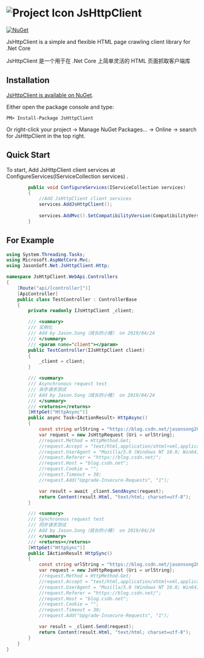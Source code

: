 ![Project Icon](https://avatars2.githubusercontent.com/u/22167571?s=40&v=4) JsHttpClient
==================================

[![NuGet](https://img.shields.io/nuget/v/JsHttpClient.svg)](https://www.nuget.org/packages/JsHttpClient/)

JsHttpClient is a simple and flexible HTML page crawling client library for .Net Core 

JsHttpClient 是一个用于在 .Net Core 上简单灵活的 HTML 页面抓取客户端库


Installation
------------

[JsHttpClient is available on NuGet](https://www.nuget.org/packages/JsHttpClient/).

Either open the package console and type:

```
PM> Install-Package JsHttpClient
```

Or right-click your project -> Manage NuGet Packages... -> Online -> search for JsHttpClient in the top right.



Quick Start
-----------

To start, Add JsHttpClient client services at ConfigureServices(IServiceCollection services) .

```csharp
        public void ConfigureServices(IServiceCollection services)
        {
            //Add JsHttpClient client services
            services.AddJsHttpClient();
            
            services.AddMvc().SetCompatibilityVersion(CompatibilityVersion.Version_2_2);
        }
```

For Example
-----------

```csharp
using System.Threading.Tasks;
using Microsoft.AspNetCore.Mvc;
using JasonSoft.Net.JsHttpClient.Http;

namespace JsHttpClient.WebApi.Controllers
{
    [Route("api/[controller]")]
    [ApiController]
    public class TestController : ControllerBase
    {
        private readonly IJsHttpClient _client;

        /// <summary>
        /// 实例化
        /// Add by Jason.Song（成长的小猪） on 2019/04/24
        /// </summary>
        /// <param name="client"></param>
        public TestController(IJsHttpClient client)
        {
            _client = client;
        }

        /// <summary>
        /// Asynchronous request test
        /// 异步请求测试
        /// Add by Jason.Song（成长的小猪） on 2019/04/24
        /// </summary>
        /// <returns></returns>
        [HttpGet("HttpAsync")]
        public async Task<IActionResult> HttpAsync()
        {
            const string urlString = "https://blog.csdn.net/jasonsong2008";
            var request = new JsHttpRequest {Uri = urlString};
            //request.Method = HttpMethod.Get;
            //request.Accept = "text/html,application/xhtml+xml,application/xml;q=0.9,image/webp,image/apng,*/*";
            //request.UserAgent = "Mozilla/5.0 (Windows NT 10.0; Win64; x64) AppleWebKit/537.36 (KHTML, like Gecko) Chrome/73.0.3683.103 Safari/537.36";
            //request.Referer = "https://blog.csdn.net/";
            //request.Host = "blog.csdn.net";
            //request.Cookie = "";
            //request.Timeout = 30;
            //request.Add("Upgrade-Insecure-Requests", "1");

            var result = await _client.SendAsync(request);
            return Content(result.Html, "text/html; charset=utf-8");
        }

        /// <summary>
        /// Synchronous request test
        /// 同步请求测试
        /// Add by Jason.Song（成长的小猪） on 2019/04/24
        /// </summary>
        /// <returns></returns>
        [HttpGet("HttpSync")]
        public IActionResult HttpSync()
        {
            const string urlString = "https://blog.csdn.net/jasonsong2008";
            var request = new JsHttpRequest {Uri = urlString};
            //request.Method = HttpMethod.Get;
            //request.Accept = "text/html,application/xhtml+xml,application/xml;q=0.9,image/webp,image/apng,*/*";
            //request.UserAgent = "Mozilla/5.0 (Windows NT 10.0; Win64; x64) AppleWebKit/537.36 (KHTML, like Gecko) Chrome/73.0.3683.103 Safari/537.36";
            //request.Referer = "https://blog.csdn.net/";
            //request.Host = "blog.csdn.net";
            //request.Cookie = "";
            //request.Timeout = 30;
            //request.Add("Upgrade-Insecure-Requests", "1");

            var result = _client.Send(request);
            return Content(result.Html, "text/html; charset=utf-8");
        }
    }
}
```
